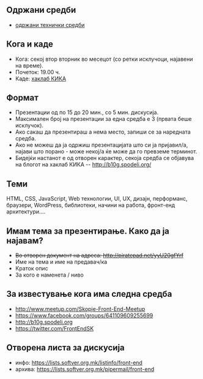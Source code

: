 ## Одржани средби

- [одржани технички средби](held-meetups.md)

## Кога и каде

- Кога: секој втор вторник во месецот (со ретки исклучоци, најавени на време).
- Почеток: 19.00 ч.
- Каде: [хаклаб КИКА](https://www.openstreetmap.org/?mlat=41.99856&mlon=21.42485#map=19/41.99856/21.42485)

## Формат

- Презентации од по 15 до 20 мин., со 5 мин. дискусија.
- Максимален број на презентации за една средба е 3 (првата беше исклучок).
- Ако сакаш да презентираш а нема место, запиши се за наредната средба.
- Ако не можеш да ја одржиш презентацијата што си ја пријавил/а, најави што порано - може некој/а ќе може да го превземе терминот.
- Бидејќи настанот е од отворен карактер, секоја средба се објавува на блогот на хаклаб КИКА -- http://b10g.spodeli.org/

## Теми

HTML, CSS, JavaScript, Web технологии, UI, UX, дизајн, перформанс, браузери, WordPress, библиотеки, начини на работа, фронт-енд архитектури....

## Имам тема за презентирање. Како да ја најавам?

- ~~Во отворен документ на адреса: http://piratepad.net/yyU20gfYrf~~
- Име на тема и име на предавач/ка
- Краток опис
- За кого е наменета / ниво

## За известување кога има следна средба

- http://www.meetup.com/Skopje-Front-End-Meetup
- https://www.facebook.com/groups/641109609255699
- http://b10g.spodeli.org
- https://twitter.com/FrontEndSK

## Отворена листа за дискусија

- инфо: https://lists.softver.org.mk/listinfo/front-end
- архива: https://lists.softver.org.mk/pipermail/front-end

